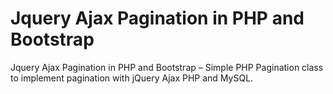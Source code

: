 # Jquery Ajax Pagination in PHP and Bootstrap
Jquery Ajax Pagination in PHP and Bootstrap – Simple PHP Pagination class to implement pagination with jQuery Ajax PHP and MySQL.
